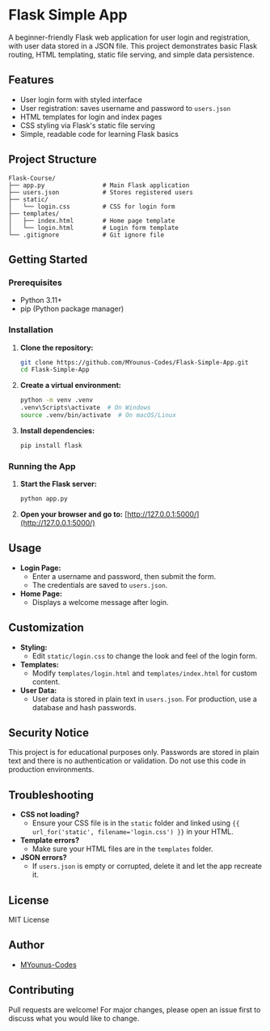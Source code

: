 # Flask Simple App

A beginner-friendly Flask web application for user login and registration, with user data stored in a JSON file. This project demonstrates basic Flask routing, HTML templating, static file serving, and simple data persistence.

## Features

- User login form with styled interface
- User registration: saves username and password to `users.json`
- HTML templates for login and index pages
- CSS styling via Flask's static file serving
- Simple, readable code for learning Flask basics

## Project Structure

```
Flask-Course/
├── app.py                # Main Flask application
├── users.json            # Stores registered users
├── static/
│   └── login.css         # CSS for login form
├── templates/
│   ├── index.html        # Home page template
│   └── login.html        # Login form template
└── .gitignore            # Git ignore file
```

## Getting Started

### Prerequisites
- Python 3.11+
- pip (Python package manager)

### Installation
1. **Clone the repository:**
   ```sh
   git clone https://github.com/MYounus-Codes/Flask-Simple-App.git
   cd Flask-Simple-App
   ```
2. **Create a virtual environment:**
   ```sh
   python -m venv .venv
   .venv\Scripts\activate  # On Windows
   source .venv/bin/activate  # On macOS/Linux
   ```
3. **Install dependencies:**
   ```sh
   pip install flask
   ```

### Running the App
1. **Start the Flask server:**
   ```sh
   python app.py
   ```
2. **Open your browser and go to:**
   [http://127.0.0.1:5000/](http://127.0.0.1:5000/)

## Usage
- **Login Page:**
  - Enter a username and password, then submit the form.
  - The credentials are saved to `users.json`.
- **Home Page:**
  - Displays a welcome message after login.

## Customization
- **Styling:**
  - Edit `static/login.css` to change the look and feel of the login form.
- **Templates:**
  - Modify `templates/login.html` and `templates/index.html` for custom content.
- **User Data:**
  - User data is stored in plain text in `users.json`. For production, use a database and hash passwords.

## Security Notice
This project is for educational purposes only. Passwords are stored in plain text and there is no authentication or validation. Do not use this code in production environments.

## Troubleshooting
- **CSS not loading?**
  - Ensure your CSS file is in the `static` folder and linked using `{{ url_for('static', filename='login.css') }}` in your HTML.
- **Template errors?**
  - Make sure your HTML files are in the `templates` folder.
- **JSON errors?**
  - If `users.json` is empty or corrupted, delete it and let the app recreate it.

## License
MIT License

## Author
- [MYounus-Codes](https://github.com/MYounus-Codes)

## Contributing
Pull requests are welcome! For major changes, please open an issue first to discuss what you would like to change.
